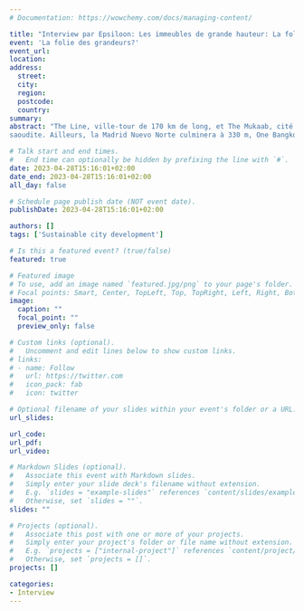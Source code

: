 ```yaml
---
# Documentation: https://wowchemy.com/docs/managing-content/

title: "Interview par Epsiloon: Les immeubles de grande hauteur: La folie des grandeurs?"
event: 'La folie des grandeurs?'
event_url:
location:
address:
  street:
  city:
  region:
  postcode:
  country:
summary:
abstract: "The Line, ville-tour de 170 km de long, et The Mukaab, cité de 400 m3, vont bientôt sortir de terre en Arabie
saoudite. Ailleurs, la Madrid Nuevo Norte culminera à 330 m, One Bangkok à 436 m... Est-ce bien raisonnable ?"

# Talk start and end times.
#   End time can optionally be hidden by prefixing the line with `#`.
date: 2023-04-28T15:16:01+02:00
date_end: 2023-04-28T15:16:01+02:00
all_day: false

# Schedule page publish date (NOT event date).
publishDate: 2023-04-28T15:16:01+02:00

authors: []
tags: ['Sustainable city development']

# Is this a featured event? (true/false)
featured: true

# Featured image
# To use, add an image named `featured.jpg/png` to your page's folder. 
# Focal points: Smart, Center, TopLeft, Top, TopRight, Left, Right, BottomLeft, Bottom, BottomRight.
image:
  caption: ""
  focal_point: ""
  preview_only: false

# Custom links (optional).
#   Uncomment and edit lines below to show custom links.
# links:
# - name: Follow
#   url: https://twitter.com
#   icon_pack: fab
#   icon: twitter

# Optional filename of your slides within your event's folder or a URL.
url_slides:

url_code:
url_pdf:
url_video:

# Markdown Slides (optional).
#   Associate this event with Markdown slides.
#   Simply enter your slide deck's filename without extension.
#   E.g. `slides = "example-slides"` references `content/slides/example-slides.md`.
#   Otherwise, set `slides = ""`.
slides: ""

# Projects (optional).
#   Associate this post with one or more of your projects.
#   Simply enter your project's folder or file name without extension.
#   E.g. `projects = ["internal-project"]` references `content/project/deep-learning/index.md`.
#   Otherwise, set `projects = []`.
projects: []

categories:
- Interview
---
```

